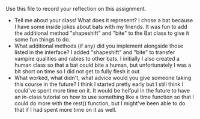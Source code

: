 Use this file to record your reflection on this assignment.

- Tell me about your class! What does it represent?
I chose a bat because I have some inside jokes about bats with my friends. It was fun to add the additional method "shapeshift" and "bite" to the Bat class to give it some fun things to do.
- What additional methods (if any) did you implement alongside those listed in the interface?
I added "shapeshift" and "bite" to transfer vampire qualities and rabies to other bats. I initially I also created a human class so that a bat could bite a human, but unfortunately I was a bit short on time so I did not get to fully flesh it out.
- What worked, what didn't, what advice would you give someone taking this course in the future?
I think I started pretty early but I still think I could've spent more time on it. It would be helfpul in the future to have an in-class tutorial on how to use something like a time function so that I could do more with the rest() function, but I might've been able to do that if I had spent more time on it as well.
